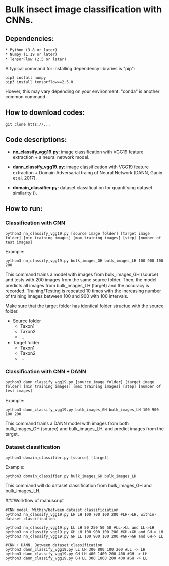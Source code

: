 # Bulk insect image classification with CNNs.

## Dependencies:
	* Python (3.8 or later)
	* Numpy (1.19 or later)
	* TensorFlow (2.5 or later)

A typical command for installing dependency libraries is "pip":

```
pip3 install numpy
pip3 install tensorflow==2.5.0
```

Hoever, this may vary depending on your environment. "conda" is another common command.

## How to download codes:
```
git clone htts://...
```

## Code descriptions:

* **nn_classify_vgg19.py**: image classification with VGG19 feature extraction + a neural network model.

* **dann_classify_vgg19.py**: image classification with VGG19 feature extraction +  Domain Adversarial traing of Neural Network (DANN, Ganin et al. 2017).

* **domain_classifier.py**: dataset classification for quantifying dataset similarity ().


## How to run:
### Classification with CNN
```
python3 nn_classify_vgg19.py [source image folder] [target image folder] [min training images] [max training images] [step] [number of test images]
```
Example: 
```
python3 nn_classify_vgg19.py bulk_images_GH bulk_images_LH 100 900 100 200
```

This command trains a model with images from bulk_images_GH (source) and tests with 200 images from the same source folder. Then, the model predicts all images from bulk_images_LH (target) and the accuracy is recorded. Training/Testing is repeated 10 times with the increasing number of training images between 100 and 900 with 100 intervals.

Make sure that the target folder has identical folder structue with the source folder. 

- Source folder
	- Taxon1
	- Taxon2
	-  ...
- Target folder
	- Taxon1
	- Taxon2
	-  ...
	
### Classification with CNN + DANN
	
```
python3 dann_classify_vgg19.py [source image folder] [target image folder] [min training images] [max training images] [step] [number of test images]
```
Example: 
```
python3 dann_classify_vgg19.py bulk_images_GH bulk_images_LH 100 900 100 200
```

This command trains a DANN model with images from both bulk_images_GH (source) and bulk_images_LH, and predict images from the target.

### Dataset classification 
```
python3 domain_classifier.py [source] [target]

```
Example:
```
python3 domain_classifier.py bulk_images_GH bulk_images_LH
```

This command will do dataset classification from bulk_images_GH and bulk_images_LH.

###Workflow of manuscript

```
#CNN model. Within/between dataset classificiation
python3 nn_classify_vgg19.py LH LH 100 700 100 200 #LH->LH, within-dataset classification

python3 nn_classify_vgg19.py LL LH 50 250 50 50 #LL->LL and LL->LH
python3 nn_classify_vgg19.py GH LH 100 900 100 200 #GH->GH and GH-> LH
python3 nn_classify_vgg19.py GH LL 100 900 100 200 #GH->GH and GH-> LL

#CNN + DANN. Between dataset classification
python3 dann_classify_vgg19.py LL LH 300 800 100 200 #LL -> LH
python3 dann_classify_vgg19.py GH LH 400 1400 200 400 #GH -> LH
python3 dann_classify_vgg19.py GH LL 300 1000 200 400 #GH -> LL

```

